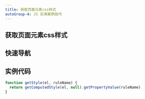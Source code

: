 ```yaml
---
title: 获取页面元素css样式
autoGroup-4: JS 实用案例技巧
---
```


## 获取页面元素css样式

## 快速导航

<TOC />

## 实例代码

```javascript
function getStyle(el, ruleName) {
  return getComputedStyle(el, null).getPropertyValue(ruleName)
}
```

<footer-FooterLink :isShareLink="true" :isDaShang="true" />
<footer-FeedBack />